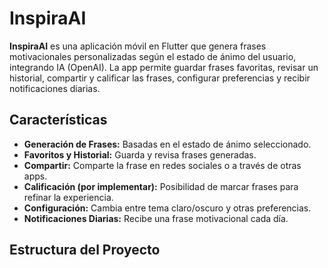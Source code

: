 # InspiraAI

**InspiraAI** es una aplicación móvil en Flutter que genera frases motivacionales personalizadas según el estado de ánimo del usuario, integrando IA (OpenAI). La app permite guardar frases favoritas, revisar un historial, compartir y calificar las frases, configurar preferencias y recibir notificaciones diarias.

## Características

- **Generación de Frases:** Basadas en el estado de ánimo seleccionado.  
- **Favoritos y Historial:** Guarda y revisa frases generadas.  
- **Compartir:** Comparte la frase en redes sociales o a través de otras apps.  
- **Calificación (por implementar):** Posibilidad de marcar frases para refinar la experiencia.  
- **Configuración:** Cambia entre tema claro/oscuro y otras preferencias.  
- **Notificaciones Diarias:** Recibe una frase motivacional cada día.

## Estructura del Proyecto

